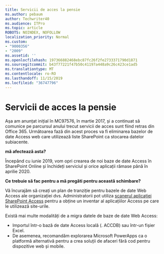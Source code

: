 ```yaml
---
title: Servicii de acces la pensie
ms.author: pebaum
author: Techwriter40
ms.audience: ITPro
ms.topic: article
ROBOTS: NOINDEX, NOFOLLOW
localization_priority: Normal
ms.custom:
- "9000356"
- "2009"
ms.assetid: ''
ms.openlocfilehash: 197366882468ebc87fc26f2fe2733371790d1871
ms.sourcegitcommit: b43f77221f47b50c41197a448a9c26c423ce1ad5
ms.translationtype: MT
ms.contentlocale: ro-RO
ms.lasthandoff: 11/15/2019
ms.locfileid: "36747796"
---
```

# <a name="access-services-retirement"></a>Servicii de acces la pensie

Așa am anunțat inițial în MC97576, în martie 2017, și a continuat să comunice pe parcursul anului trecut servicii de acces sunt fiind retras din Office 365. Următoarea fază din acest proces va fi eliminarea bazelor de date Access web care utilizează liste SharePoint ca stocarea datelor subiacente.

**mă afectează asta?**

Începând cu iunie 2019, vom opri crearea de noi baze de date Access în SharePoint Online și închideți serviciul și orice aplicații rămase până în aprilie 2020.

**Ce trebuie să fac pentru a mă pregăti pentru această schimbare?**

Vă încurajăm să creați un plan de tranziție pentru bazele de date Web Access ale organizației dvs. Administratorii pot utiliza [scanerul aplicației SharePoint Access](https://github.com/SharePoint/PnP-Tools/tree/master/Solutions/SharePoint.AccessApp.Scanner) pentru a obține un inventar al aplicațiilor Access pe care le utilizează site-urile.

Există mai multe modalități de a migra datele de baze de date Web Access:

- Importul într-o bază de date Access locală (. ACCDB) sau într-un fișier Excel.
- De asemenea, recomandăm explorarea Microsoft PowerApps ca o platformă alternativă pentru a crea soluții de afaceri fără cod pentru dispozitive web și mobile.